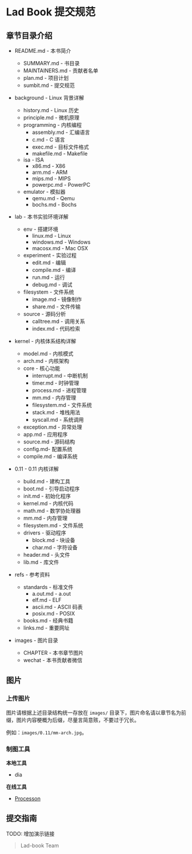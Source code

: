 # Lad Book 提交规范

## 章节目录介绍

* README.md - 本书简介
    * SUMMARY.md - 书目录
    * MAINTAINERS.md - 贡献者名单
    * plan.md - 项目计划
    * sumbit.md - 提交规范

* background - Linux 背景详解
    * history.md - Linux 历史
    * principle.md - 微机原理
    * programming - 内核编程
        * assembly.md - 汇编语言
        * c.md - C 语言
        * exec.md - 目标文件格式
        * makefile.md - Makefile
    * isa - ISA
        * x86.md - X86
        * arm.md - ARM
        * mips.md - MIPS
        * powerpc.md - PowerPC
    * emulator - 模拟器
        * qemu.md - Qemu
        * bochs.md - Bochs

* lab - 本书实验环境详解

    * env - 搭建环境
        * linux.md - Linux
        * windows.md - Windows
        * macosx.md - Mac OSX
    * experiment - 实验过程
        * edit.md - 编辑
        * compile.md - 编译
        * run.md - 运行
        * debug.md - 调试
    * filesystem - 文件系统
        * image.md - 镜像制作
        * share.md - 文件传输
    * source - 源码分析
        * calltree.md - 调用关系
        * index.md - 代码检索

* kernel - 内核体系结构详解
    * model.md - 内核模式
    * arch.md  - 内核架构
    * core - 核心功能
        * interrupt.md - 中断机制
        * timer.md - 时钟管理
        * process.md - 进程管理
        * mm.md - 内存管理
        * filesystem.md - 文件系统
        * stack.md - 堆栈用法
        * syscall.md - 系统调用
	* exception.md - 异常处理
    * app.md - 应用程序
    * source.md - 源码结构
    * config.md- 配置系统
    * compile.md - 编译系统

* 0.11 - 0.11 内核详解
    * build.md - 建构工具
    * boot.md - 引导启动程序
    * init.md - 初始化程序
    * kernel.md - 内核代码
    * math.md - 数学协处理器
    * mm.md - 内存管理
    * filesystem.md - 文件系统
    * drivers - 驱动程序
      * block.md - 块设备
      * char.md - 字符设备
    * header.md - 头文件
    * lib.md - 库文件

* refs - 参考资料
    * standards - 标准文件
        * a.out.md - a.out
        * elf.md - ELF
        * ascii.md - ASCII 码表
        * posix.md - POSIX
    * books.md - 经典书籍
    * links.md - 重要网址

* images - 图片目录
    * CHAPTER - 本书章节图片
    * wechat - 本书贡献者微信 

## 图片

### 上传图片

图片请根据上述目录结构统一存放在 `images/` 目录下，图片命名请以章节名为前缀，图片内容梗概为后缀，尽量言简意赅，不要过于冗长。

例如：`images/0.11/mm-arch.jpg`。

### 制图工具

**本地工具**

- dia

**在线工具**

- [Processon](https://www.processon.com/diagrams)

## 提交指南

TODO: 增加演示链接

> Lad-book Team
